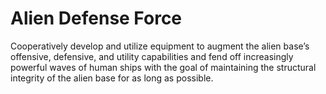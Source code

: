 # Alien Defense Force
Cooperatively develop and utilize equipment to augment the alien base’s offensive, defensive, and utility capabilities and fend off increasingly powerful waves of human ships with the goal of maintaining the structural integrity of the alien base for as long as possible.
